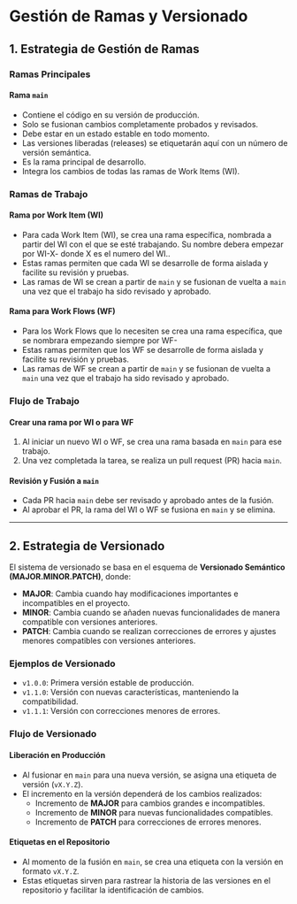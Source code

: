 # Gestión de Ramas y Versionado

## 1. Estrategia de Gestión de Ramas

### Ramas Principales

#### Rama `main`
- Contiene el código en su versión de producción.
- Solo se fusionan cambios completamente probados y revisados.
- Debe estar en un estado estable en todo momento.
- Las versiones liberadas (releases) se etiquetarán aquí con un número de versión semántica.
- Es la rama principal de desarrollo.
- Integra los cambios de todas las ramas de Work Items (WI).

### Ramas de Trabajo

#### Rama por Work Item (WI)
- Para cada Work Item (WI), se crea una rama específica, nombrada a partir del WI con el que se esté trabajando. Su nombre debera empezar por WI-X- donde X es el numero del WI..
- Estas ramas permiten que cada WI se desarrolle de forma aislada y facilite su revisión y pruebas.
- Las ramas de WI se crean a partir de `main` y se fusionan de vuelta a `main` una vez que el trabajo ha sido revisado y aprobado.

#### Rama para Work Flows (WF)
- Para los Work Flows que lo necesiten se crea una rama específica, que se nombrara empezando siempre por WF-
- Estas ramas permiten que los WF se desarrolle de forma aislada y facilite su revisión y pruebas.
- Las ramas de WF se crean a partir de `main` y se fusionan de vuelta a `main` una vez que el trabajo ha sido revisado y aprobado.
  
### Flujo de Trabajo

#### Crear una rama por WI o para WF
1. Al iniciar un nuevo WI o WF, se crea una rama basada en `main` para ese trabajo.
2. Una vez completada la tarea, se realiza un pull request (PR) hacia `main`.

#### Revisión y Fusión a `main`
- Cada PR hacia `main` debe ser revisado y aprobado antes de la fusión.
- Al aprobar el PR, la rama del WI o WF se fusiona en `main` y se elimina.

---

## 2. Estrategia de Versionado

El sistema de versionado se basa en el esquema de **Versionado Semántico (MAJOR.MINOR.PATCH)**, donde:

- **MAJOR**: Cambia cuando hay modificaciones importantes e incompatibles en el proyecto.
- **MINOR**: Cambia cuando se añaden nuevas funcionalidades de manera compatible con versiones anteriores.
- **PATCH**: Cambia cuando se realizan correcciones de errores y ajustes menores compatibles con versiones anteriores.

### Ejemplos de Versionado
- `v1.0.0`: Primera versión estable de producción.
- `v1.1.0`: Versión con nuevas características, manteniendo la compatibilidad.
- `v1.1.1`: Versión con correcciones menores de errores.

### Flujo de Versionado

#### Liberación en Producción
- Al fusionar en `main` para una nueva versión, se asigna una etiqueta de versión (`vX.Y.Z`).
- El incremento en la versión dependerá de los cambios realizados:
  - Incremento de **MAJOR** para cambios grandes e incompatibles.
  - Incremento de **MINOR** para nuevas funcionalidades compatibles.
  - Incremento de **PATCH** para correcciones de errores menores.

#### Etiquetas en el Repositorio
- Al momento de la fusión en `main`, se crea una etiqueta con la versión en formato `vX.Y.Z`.
- Estas etiquetas sirven para rastrear la historia de las versiones en el repositorio y facilitar la identificación de cambios.
